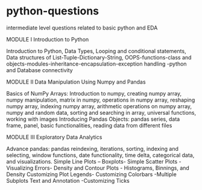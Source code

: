 # python-questions
intermediate level questions related to basic python and EDA


MODULE I Introduction to Python                                                                                                

Introduction to Python, Data Types, Looping and conditional statements, Data structures of List-Tuple-Dictionary-String, OOPS-functions-class and objects-modules-inheritance-encapsulation-exception handling -python and Database connectivity



MODULE II Data Manipulation Using Numpy and Pandas                                                     

Basics of NumPy Arrays: Introduction to numpy, creating numpy array, numpy manipulation, matrix in numpy, operations in numpy array, reshaping numpy array, indexing numpy array, arithmetic operations on numpy array, numpy and random data, sorting and searching in array, universal functions, working with images Introducing Pandas Objects: pandas series, data frame, panel, basic functionalities, reading data from different files


MODULE III Exploratory Data Analytics                                                                          

Advance pandas: pandas reindexing, iterations, sorting, indexing and selecting, window functions, date functionality, time delta, categorical data, and visualizations. Simple Line Plots – Boxplots- Simple Scatter Plots - Visualizing Errors- Density and Contour Plots - Histograms, Binnings, and Density Customizing Plot Legends- Customizing Colorbars -Multiple Subplots Text and Annotation -Customizing Ticks

